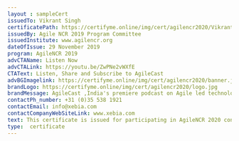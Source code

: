 ```yaml
--- 
layout : sampleCert 
issuedTo: Vikrant Singh
certificatePath: https://certifyme.online/img/cert/agilencr2020/VikrantSingh_6c52f.png
issuedBy: Agile NCR 2019 Program Committee
issuedInstitute: www.agilencr.org
dateOfIssue: 29 November 2019
program: AgileNCR 2019
advCTAName: Listen Now
advCTALink: https://youtu.be/ZwPNe2vWXfE
CTAText: Listen, Share and Subscribe to AgileCast
advBGImagelink: https://certifyme.online/img/cert/agilencr2020/banner.jpeg 
brandLogo: https://certifyme.online/img/cert/agilencr2020/logo.jpg
brandMessage: AgileCast ,India's premiere podcast on Agile led technologies. Sharing knowledge is in Xebia's DNA and staying true to this value, practitioners from XACT (Xebia Agile Consulting and Transformation) share their experience and knowledge on current and trending topics related to Agile on AgileCast. A podcast dedicated to science and practice of Agile
contactPh_number: +31 (0)35 538 1921
contactEmail: info@xebia.com
contactCompanyWebSiteLink: www.xebia.com
text: This certificate is issued for participating in AgileNCR 2020 conference. AgileNCR is an annual Agile software development conference organized by Xebia and Agile enthusiasts of the NCR region.
type:  certificate  
--- 
```

